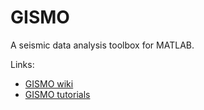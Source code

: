 # GISMO
A seismic data analysis toolbox for MATLAB. 

Links:
<ul>
<li><a href="http://github.com/giseislab/gismotools/wiki/">GISMO wiki</a></li>
<li><a href="http://github.com/giseislab/gismotools/wiki/Tutorials">GISMO tutorials</a></li>
</ul>

